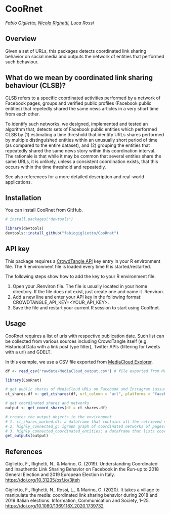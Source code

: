 # CooRnet
*Fabio Giglietto, [Nicola Righetti](https://github.com/nicolarighetti), Luca Rossi*

## Overview
Given a set of URLs, this packages detects coordinated link sharing behavior on social media and outputs the network of entities that performed such behaviour.

## What do we mean by coordinated link sharing behaviour (CLSB)?
CLSB refers to a specific coordinated activities performed by a network of Facebook pages, groups and verified public profiles (Facebook public entities) that repetedly shared the same news articles in a very short time from each other.

To identify such networks, we designed, implemented and tested an algorithm that, detects sets of Facebook public entities which performed CLSB by (1) estimating a time threshold that identify URLs shares performed by multiple distinguished entities within an unusually short period of time (as compared to the entire dataset), and (2) grouping the entities that repeatedly shared the same news story within this coordination interval. The rationale is that while it may be common that several entities share the same URLs, it is unlikely, unless a consistent coordination exists, that this occurs within the time threshold and repeatedly.

See also references for a more detailed description and real-world applications.

## Installation
You can install CooRnet from GitHub.

``` r
# install.packages("devtools")

library(devtools)
devtools::install_github("fabiogiglietto/CooRnet")
```

## API key
This package requires a <A HREF="https://github.com/CrowdTangle/API">CrowdTangle API</A> key entry in your R environment file. The R environment file is loaded every time R is started/restarted.

The following steps show how to add the key to your R environment file.

1) Open your .Renviron file. The file is usually located in your home directory. If the file does not exist, just create one and name it .Renviron.
2) Add a new line and enter your API key in the following format: CROWDTANGLE_API_KEY=<YOUR_API_KEY>.
3) Save the file and restart your current R session to start using CooRnet.

## Usage
CooRnet requires a list of urls with respective publication date. Such list can be collected from various sources including CrowdTangle itself (e.g. Historical Data with a link post type filter), Twitter APIs (filtering for tweets with a url) and GDELT.

In this example, we use a CSV file exported from <A HREF="https://explorer.mediacloud.org/#/home">MediaCloud Explorer</A>.

``` r
df <- read_csv("rawdata/MediaCloud_output.csv") # file exported from MediaCloud

library(CooRnet)

# get public shares of MediaCloud URLs on Facebook and Instagram (assumes a valid CROWDTANGLE_API_KEY in Env).
ct_shares.df <- get_ctshares(df, url_column = "url", platforms = "facebook,instagram", date_column = "publish_date", sleep_time = 1, nmax = 100)

# get coordinated shares and networks
output <- get_coord_shares(df = ct_shares.df)

# creates the output objects in the environment
# 1. ct_shares_marked.df: a dataframe that contains all the retrieved social media shares plus an extra boolean variable (is_coordinated) that identify if the shares was coordinated.
# 2. highly_connected_g: igraph graph of coordinated networks of pages/groups/accounts
# 3. highly_connected_coordinated_entities: a dataframe that lists coordinated entities and corresponding component
get_outputs(output)
```

## References

Giglietto, F., Righetti, N., & Marino, G. (2019). Understanding Coordinated and Inauthentic Link Sharing Behavior on Facebook in the Run-up to 2018 General Election and 2019 European Election in Italy. https://doi.org/10.31235/osf.io/3jteh

Giglietto, F., Righetti, N., Rossi, L., & Marino, G. (2020). It takes a village to manipulate the media: coordinated link sharing behavior during 2018 and 2019 Italian elections. Information, Communication and Society, 1–25. https://doi.org/10.1080/1369118X.2020.1739732
